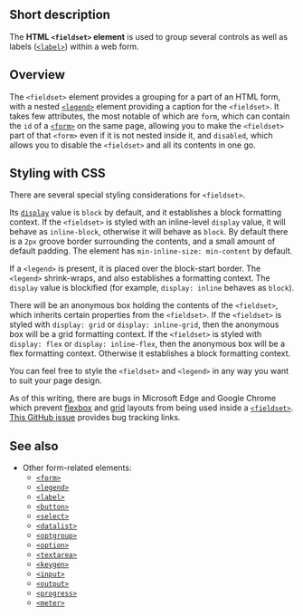 ## Short description

The **HTML `<fieldset>` element** is used to group several controls as
well as labels ([`<label>`](/en-US/docs/Web/HTML/Element/label))
within a web form.

## Overview
The `<fieldset>` element provides a grouping
for a part of an HTML form, with a nested
[`<legend>`](/en-US/docs/Web/HTML/Element/legend)
element providing a caption for the `<fieldset>`. It takes few
attributes, the most notable of which are `form`, which can contain the
`id` of a [`<form>`](/en-US/docs/Web/HTML/Element/form)
on the same page, allowing you to make the `<fieldset>` part of that
`<form>` even if it is not nested inside it, and `disabled`, which
allows you to disable the `<fieldset>` and all its contents in one go.

## Styling with CSS

There are several special styling considerations for `<fieldset>`.

Its [`display`](/en-US/docs/Web/CSS/display)
value is `block` by default, and it establishes a block formatting
context. If the `<fieldset>` is styled with an inline-level `display`
value, it will behave as `inline-block`, otherwise it will behave as
`block`. By default there is a `2px` groove border surrounding the
contents, and a small amount of default padding. The element has
`min-inline-size: min-content` by default.

If a `<legend>` is present, it is placed over the block-start border.
The `<legend>` shrink-wraps, and also establishes a formatting context.
The `display` value is blockified (for example, `display: inline`
behaves as `block`).

There will be an anonymous box holding the contents of the `<fieldset>`,
which inherits certain properties from the `<fieldset>`. If the
`<fieldset>` is styled with `display: grid` or `display: inline-grid`,
then the anonymous box will be a grid formatting context. If the
`<fieldset>` is styled with `display: flex` or `display: inline-flex`,
then the anonymous box will be a flex formatting context. Otherwise it
establishes a block formatting context.

You can feel free to style the `<fieldset>` and `<legend>` in any way
you want to suit your page design.

As of this writing, there are bugs in Microsoft Edge and
Google Chrome which prevent [flexbox](/en-US/docs/Glossary/Flexbox) and
[grid](/en-US/docs/Web/CSS/CSS_Grid_Layout) layouts from being used
inside a
[`<fieldset>`](/en-US/docs/Web/HTML/Element/fieldset).
[This GitHub issue](https://github.com/w3c/csswg-drafts/issues/321)
provides bug tracking links.


## See also

- Other form-related elements:
  - [`<form>`](/en-US/docs/Web/HTML/Element/form)
  - [`<legend>`](/en-US/docs/Web/HTML/Element/legend)
  - [`<label>`](/en-US/docs/Web/HTML/Element/label)
  - [`<button>`](/en-US/docs/Web/HTML/Element/button)
  - [`<select>`](/en-US/docs/Web/HTML/Element/select)
  - [`<datalist>`](/en-US/docs/Web/HTML/Element/datalist)
  - [`<optgroup>`](/en-US/docs/Web/HTML/Element/optgroup)
  - [`<option>`](/en-US/docs/Web/HTML/Element/option)
  - [`<textarea>`](/en-US/docs/Web/HTML/Element/textarea)
  - [`<keygen>`](/en-US/docs/Web/HTML/Element/keygen)
  - [`<input>`](/en-US/docs/Web/HTML/Element/input)
  - [`<output>`](/en-US/docs/Web/HTML/Element/output)
  - [`<progress>`](/en-US/docs/Web/HTML/Element/progress)
  - [`<meter>`](/en-US/docs/Web/HTML/Element/meter)
